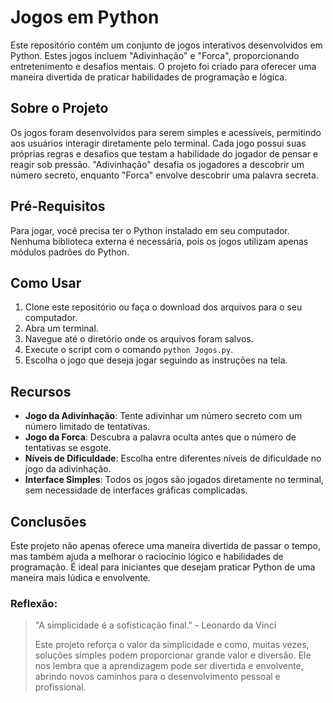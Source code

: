 # Jogos em Python

Este repositório contém um conjunto de jogos interativos desenvolvidos em Python. Estes jogos incluem "Adivinhação" e "Forca", proporcionando entretenimento e desafios mentais. O projeto foi criado para oferecer uma maneira divertida de praticar habilidades de programação e lógica.

## Sobre o Projeto

Os jogos foram desenvolvidos para serem simples e acessíveis, permitindo aos usuários interagir diretamente pelo terminal. Cada jogo possui suas próprias regras e desafios que testam a habilidade do jogador de pensar e reagir sob pressão. "Adivinhação" desafia os jogadores a descobrir um número secreto, enquanto "Forca" envolve descobrir uma palavra secreta.

## Pré-Requisitos

Para jogar, você precisa ter o Python instalado em seu computador. Nenhuma biblioteca externa é necessária, pois os jogos utilizam apenas módulos padrões do Python.

## Como Usar

1. Clone este repositório ou faça o download dos arquivos para o seu computador.
2. Abra um terminal.
3. Navegue até o diretório onde os arquivos foram salvos.
4. Execute o script com o comando `python Jogos.py`.
5. Escolha o jogo que deseja jogar seguindo as instruções na tela.

## Recursos

- **Jogo da Adivinhação**: Tente adivinhar um número secreto com um número limitado de tentativas.
- **Jogo da Forca**: Descubra a palavra oculta antes que o número de tentativas se esgote.
- **Níveis de Dificuldade**: Escolha entre diferentes níveis de dificuldade no jogo da adivinhação.
- **Interface Simples**: Todos os jogos são jogados diretamente no terminal, sem necessidade de interfaces gráficas complicadas.

## Conclusões

Este projeto não apenas oferece uma maneira divertida de passar o tempo, mas também ajuda a melhorar o raciocínio lógico e habilidades de programação. É ideal para iniciantes que desejam praticar Python de uma maneira mais lúdica e envolvente.

### Reflexão:

>"A simplicidade é a sofisticação final." - Leonardo da Vinci
>
>Este projeto reforça o valor da simplicidade e como, muitas vezes, soluções simples podem proporcionar grande valor e diversão. Ele nos lembra que a aprendizagem pode ser divertida e envolvente, abrindo novos caminhos para o desenvolvimento pessoal e profissional.

